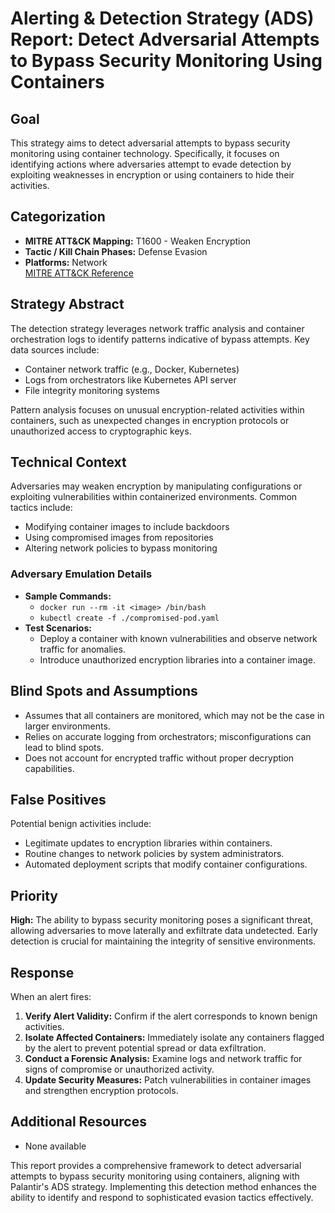 # Alerting & Detection Strategy (ADS) Report: Detect Adversarial Attempts to Bypass Security Monitoring Using Containers

## Goal
This strategy aims to detect adversarial attempts to bypass security monitoring using container technology. Specifically, it focuses on identifying actions where adversaries attempt to evade detection by exploiting weaknesses in encryption or using containers to hide their activities.

## Categorization

- **MITRE ATT&CK Mapping:** T1600 - Weaken Encryption
- **Tactic / Kill Chain Phases:** Defense Evasion
- **Platforms:** Network  
  [MITRE ATT&CK Reference](https://attack.mitre.org/techniques/T1600)

## Strategy Abstract
The detection strategy leverages network traffic analysis and container orchestration logs to identify patterns indicative of bypass attempts. Key data sources include:

- Container network traffic (e.g., Docker, Kubernetes)
- Logs from orchestrators like Kubernetes API server
- File integrity monitoring systems

Pattern analysis focuses on unusual encryption-related activities within containers, such as unexpected changes in encryption protocols or unauthorized access to cryptographic keys.

## Technical Context
Adversaries may weaken encryption by manipulating configurations or exploiting vulnerabilities within containerized environments. Common tactics include:

- Modifying container images to include backdoors
- Using compromised images from repositories
- Altering network policies to bypass monitoring

### Adversary Emulation Details
- **Sample Commands:** 
  - `docker run --rm -it <image> /bin/bash`
  - `kubectl create -f ./compromised-pod.yaml`
- **Test Scenarios:**
  - Deploy a container with known vulnerabilities and observe network traffic for anomalies.
  - Introduce unauthorized encryption libraries into a container image.

## Blind Spots and Assumptions
- Assumes that all containers are monitored, which may not be the case in larger environments.
- Relies on accurate logging from orchestrators; misconfigurations can lead to blind spots.
- Does not account for encrypted traffic without proper decryption capabilities.

## False Positives
Potential benign activities include:

- Legitimate updates to encryption libraries within containers.
- Routine changes to network policies by system administrators.
- Automated deployment scripts that modify container configurations.

## Priority
**High:** The ability to bypass security monitoring poses a significant threat, allowing adversaries to move laterally and exfiltrate data undetected. Early detection is crucial for maintaining the integrity of sensitive environments.

## Response
When an alert fires:

1. **Verify Alert Validity:** Confirm if the alert corresponds to known benign activities.
2. **Isolate Affected Containers:** Immediately isolate any containers flagged by the alert to prevent potential spread or data exfiltration.
3. **Conduct a Forensic Analysis:** Examine logs and network traffic for signs of compromise or unauthorized activity.
4. **Update Security Measures:** Patch vulnerabilities in container images and strengthen encryption protocols.

## Additional Resources
- None available

This report provides a comprehensive framework to detect adversarial attempts to bypass security monitoring using containers, aligning with Palantir's ADS strategy. Implementing this detection method enhances the ability to identify and respond to sophisticated evasion tactics effectively.